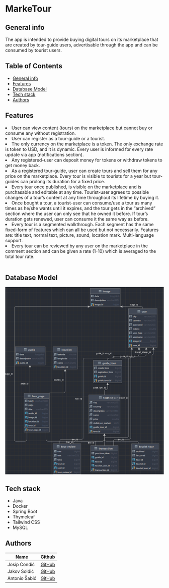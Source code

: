 # MarkeTour

## General info

<p>The app is intended to provide buying digital tours on its marketplace that are created by tour-guide users, advertisable through the app and can be consumed by tourist users.
</p>

## Table of Contents

- [General info](#general-info)
- [Features](#features)
- [Database Model](#database-model)
- [Tech stack](#tech-stack)
- [Authors](#authors)

## Features

<li>User can view content (tours) on the marketplace but cannot buy or consume any without registration.

<li>User can register as a tour-guide or a tourist.

<li>The only currency on the marketplace is a token. The only exchange rate is token to USD, and it is dynamic. Every user is informed for every rate update via app         (notifications section).

<li>Any registered-user can deposit money for tokens or withdraw tokens to get money back.

<li>As a registered tour-guide, user can create tours and sell them for any price on the marketplace. Every tour is visible to tourists for a year but tour-guides can     prolong its duration for a fixed price.

<li>Every tour once published, is visible on the marketplace and is purchasable and editable at any time. Tourist-user agrees to possible changes of a tour’s content at       any time throughout its lifetime by buying it.

<li>Once bought a tour, a tourist-user can consume/use a tour as many times as he/she wants until it expires, and the tour gets in the “archived” section where the user     can only see that he owned it before. If tour’s duration gets renewed, user can consume it the same way as before.

<li>Every tour is a segmented walkthrough. Each segment has the same fixed-form of features which can all be used but not necessarily. 
    Features are: title text, normal text, picture, sound, location mark. Multi-language support.

<li>Every tour can be reviewed by any user on the marketplace in the comment section and can be given a rate (1-10) which is averaged to the total tour rate.
</li>

 <br>

## Database Model

![](scheme.png)

## Tech stack

* Java
* Docker
* Spring Boot
* Thymeleaf
* Tailwind CSS
* MySQL

## Authors

| Name          | Github                                   |
|---------------|------------------------------------------|
| Josip Čondić  | [GitHub](https://github.com/ararune)     |
| Jakov Soldić  | [GitHub](https://github.com/JakovSoldic) |
| Antonio Šabić | [GitHub](https://github.com/ansabic)     |

